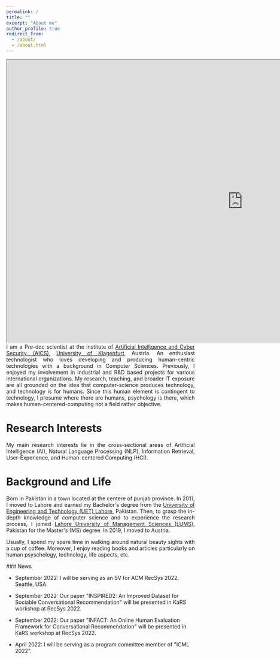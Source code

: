 ```yaml
---
permalink: /
title: ""
excerpt: "About me"
author_profile: true
redirect_from: 
  - /about/
  - /about.html
---
```

<div style="text-align: justify"> 
<iframe width="1260" height="756" src="https://openknowledgemaps.org/map/4ec00a32dd0f59f7c6f6738369e66de4?embed=true"></iframe>
</div>


<div style="text-align: justify"> 
I am a Pre-doc scientist at the institute of <a href="https://www.aau.at/en/aics/"> Artificial Intelligence and Cyber Security 
(AICS)</a>, <a href="https://www.aau.at/en/">University of Klagenfurt</a>, Austria. An enthusiast technologist who 
loves developing and producing human-centric technologies with a background in Computer Sciences.
Previously, I enjoyed my involvement in industrial and R&D based projects for various 
international organizations. My research, teaching, and broader IT exposure are all grounded
on the idea that computer-science produces technology, and technology is for humans. Since this human element is 
contingent to technology, I presume where there are humans, psychology is there, which 
makes human-centered-computing not a field rather objective.
<br />
</div>

Research Interests
======
<div style="text-align: justify"> 
My main research interests lie in the cross-sectional areas of Artificial Intelligence (AI), 
Natural Language Processing (NLP), Information Retrieval, User-Experience, and Human-centered Computing (HCI). 

</div>

Background and Life
======
<div style="text-align: justify"> 
Born in Pakistan in a town located at the centere of punjab province.
In 2011, I moved to  Lahore and earned my Bachelor's degree 
from the <a href="https://www.uet.edu.pk"> University of Engineering and Technology (UET) Lahore</a>, Pakistan.
Then, to grasp the in-depth knowledge of computer science and to experience the research process, 
I joined <a href="https://lums.edu.pk/">Lahore University of Management Sciences (LUMS)</a>, Pakistan for the Master's (MS) degree. In 2019, I moved to Austria. 


Usually, I spend my spare time in walking around natural beauty sights with a cup of coffee. 
Moreover, I enjoy reading books and articles particularly on human psyschology, 
technology, life aspects, etc.
</div>
### News

- September 2022: I will be serving as an SV for ACM RecSys 2022, Seattle, USA.

- September 2022: Our paper "INSPIRED2: An Improved Dataset for Sociable Conversational Recommendation" will be presented in KaRS workshop at RecSys 2022.

- September 2022: Our paper "INFACT: An Online Human Evaluation Framework for Conversational Recommendation" will be presented in KaRS workshop at RecSys 2022.

- April 2022: I will be serving as a program committee member of "ICML 2022".

